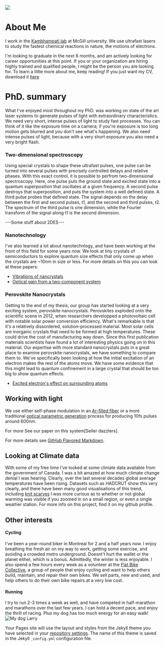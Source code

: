 ![](Docs/WebsiteProfilePic.JPG|width=100)
# About Me
I work in the [Kambhampati lab](http://www.kambhampati-group.mcgill.ca/) at McGill university. We use ultrafast lasers to study the fastest chemical reactions in nature, the motions of electrons.

I'm looking to graduate in the next 6 months, and am actively looking for career opportunities at this point. If you or your organization are hiring highly trained and qualified people, I might be the person you are looking for. To learn a little more about me, keep reading! If you just want my CV, download it [here](CV.pdf)


# PhD. summary
What I've enjoyed most throughout my PhD. was working on state of the art laser systems to generate pulses of light with extraordinary characteristics. We need very short, intense pulses of light to study fast processes. You can think of it like the exposure time on a camera; if you're exposure is too long motion gets blurred and you don't see what's happening. We also need intense pulses of light, because with a very short exposure you also need a very bright flash.

### Two-dimensional spectroscopy
Using special crystals to shape these ultrafast pulses, one pulse can be turned into several pulses with precisely controlled delays and relative phases. With this exact control, it is possible to perfrom two-dimensional spectroscopy. Here, one pulse puts the ground state and excited state into a quantum superposition that oscillates at a given frequency. A second pulse destroys that superposition, and puts the system into a well defined state. A third pulse probes that defined state. The signal depends on the delay between the first and second pulses, t1, and the second and third pulses, t2. The spectrum of the third pulse is one dimension, while the Fourier transform of the signal along t1 is the second dimension.

---Some stuff about 2DES---

### Nanotechnology
I've also learned a lot about nanotechnlogy, and have been working at the front of this field for some years now. We look at tiny crystals of semiconductors to explore quantum size effects that only come up when the crystals are ~10nm in size or less. For more details on this you can look at these papers:
- [Vibrations of nancrystals](https://pubs.acs.org/doi/abs/10.1021/acs.jpcc.8b11099)
- [Optical gain from a two-component system](https://pubs.acs.org/doi/10.1021/acsphotonics.8b01033)

### Perovskite Nanocrystals
Getting to the end of my thesis, our group has started looking at a very exciting system, perovskite nanocrystals. Perovskites exploded onto the scientific scene in 2012, when researchers developped a photovoltaic cell with notable solar power conversion efficiency. What's remarkable is that it's a relatively dissordered, solution-processed material. Most solar cells are inorganic crystals that need to be formed at high temperatures. These could drive the cost of manufacturing way down.
Since this first publication materials scientists have found a lot of interesting physics going on in this material. Our expertise with more standard nanocrystals puts in a great place to examine perovskite nanocrystals, we have something to compare them to. We've specifically been looking at how the initial excitation of an electron makes the rest of the atoms move.  We have some evidence that this might lead to quantum confinement in a large crystal that should be too big to show quantum effects.
- [Excited electron's effect on surrounding atoms](https://www.nature.com/articles/s41467-019-12830-1)


## Working with light
We use either self-phase modulation in an [Ar-filled fiber](https://www.osapublishing.org/ol/abstract.cfm?uri=ol-42-3-643) or a more traditional [optical parametric generation]() process for  producing 10fs pulses around 600nm. 

For more See our paper on this system[Seiler dazzlers].

For more details see [GitHub Flavored Markdown](https://guides.github.com/features/mastering-markdown/).

## Looking at Climate data
With some of my free time I've looked at some climate data available from the government of Canada. I was a bit amazed at how much climate change denial I was hearing. Clearly, over the last several decades global average temperatures have been rising. Datasets such as HADCRUT show this very clearly, and there have been many good visualisations of this trend, including [knit scarves](https://en.wikipedia.org/wiki/The_Tempestry_Project)
I was more curious as to whether or not global warming was visible if you zoomed in on a small region, or even a single weather station. For more info on this project, find it on my github profile.

## Other interests
#### Cycling
I've been a year-round biker in Montreal for 2 and a half years now. I enjoy breathing the fresh air on my way to work, getting some exercise, and avoiding a crowded metro underground. Doesnt't hurt the wallet or the planet either, which is a bonus. Admittedly, the winter is less enjoyable.
I also spend a few hours every week as a volunteer at the [Flat Bike Collective](https://www.facebook.com/TheFlatBikeCollective/), a group of people that enjoy cycling and want to help others build, maintain, and repair their own bikes. We sell parts, new and used, and help others to do their own bike repairs at a very low cost.

#### Running
I try to run 2-3 times a week as well, and have competed in half-marathon and marathons over the last few years. I can hold a decent pace, and enjoy the thrill of racing. Plus my dog has too much energy for an easy walk! ![My dog Larry](Docs/LarryPic)

Your Pages site will use the layout and styles from the Jekyll theme you have selected in your [repository settings](https://github.com/ColinSonnichsen/Website/settings). The name of this theme is saved in the Jekyll `_config.yml` configuration file.
